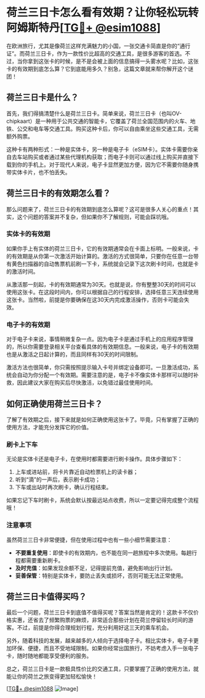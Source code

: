 # 荷兰三日卡怎么看有效期？让你轻松玩转阿姆斯特丹[[TG💪+ @esim1088](https://t.me/s/esim1088)]

在欧洲旅行，尤其是像荷兰这样充满魅力的小国，一张交通卡简直是你的“通行证”。而荷兰三日卡，作为一款性价比超高的交通工具，是很多游客的首选。不过，当你拿到这张卡的时候，是不是会被上面的信息搞得一头雾水呢？比如，这张卡的有效期到底怎么算？它到底能用多久？别急，这篇文章就来帮你解开这个谜团！

## 荷兰三日卡是什么？

首先，我们得搞清楚什么是荷兰三日卡。简单来说，荷兰三日卡（也叫OV-chipkaart）是一种用于公共交通的智能卡，它覆盖了荷兰全国范围内的火车、地铁、公交和电车等交通工具。购买这种卡后，你可以自由乘坐这些交通工具，无需额外购票。

这种卡有两种形式：一种是实体卡，另一种是电子卡（eSIM卡）。实体卡需要你亲自去车站购买或者通过某些代理机构获取；而电子卡则可以通过线上购买并直接下载到你的手机上。对于现代人来说，电子卡显然更加方便，因为它不需要你随身携带实体卡片，也不怕丢失。

## 荷兰三日卡的有效期怎么看？

那么问题来了，荷兰三日卡的有效期到底怎么算呢？这可是很多人关心的重点！其实，这个问题的答案并不复杂，但如果你不了解规则，可能会踩坑哦。

### 实体卡的有效期

如果你手上有实体的荷兰三日卡，它的有效期通常会在卡面上标明。一般来说，卡的有效期是从你第一次激活开始计算的。激活的方式很简单，只要你在任意一台带有黄色扫描器的自动售票机前刷一下卡，系统就会记录下这次刷卡时间，也就是卡的激活时间。

从激活那一刻起，卡的有效期通常为30天。也就是说，你有整整30天的时间可以使用这张卡。在这段时间内，你可以根据自己的行程安排，选择任意三天连续使用这张卡。当然啦，前提是你要确保在这30天内完成激活操作，否则卡可能会失效。

### 电子卡的有效期

对于电子卡来说，事情稍微复杂一点。因为电子卡是通过手机上的应用程序管理的，所以你需要登录相关平台查看具体的有效期信息。一般来说，电子卡的有效期也是从激活之日起计算的，而且同样有30天的时间限制。

激活方法也很简单，你只需按照提示输入卡号并绑定设备即可。一旦激活成功，系统会自动为你分配一个有效期。需要注意的是，电子卡不像实体卡那样可以随时补救，因此建议大家在购买后尽快激活，以免错过最佳使用时间。

## 如何正确使用荷兰三日卡？

了解了有效期之后，接下来就是如何正确使用这张卡了。毕竟，只有掌握了正确的使用方法，才能充分发挥它的价值。

### 刷卡上下车

无论是实体卡还是电子卡，在使用时都需要进行刷卡操作。具体步骤如下：

1. 上车或进站前，将卡片靠近自动检票机上的读卡器；
2. 听到“滴”的一声后，表示刷卡成功；
3. 下车或出站时再次刷卡，确认行程结束。

如果忘记下车时刷卡，系统会默认按最远站点收费，所以一定要记得完成整个流程哦！

### 注意事项

虽然荷兰三日卡非常便捷，但在使用过程中也有一些小细节需要注意：

- **不要重复使用**：即使卡的有效期内，也不能在同一趟旅程中多次使用。每趟行程都需要重新刷卡。
- **及时充值**：如果发现余额不足，记得提前充值，避免影响出行计划。
- **妥善保管**：特别是实体卡，要防止丢失或损坏，否则可能无法正常使用。

## 荷兰三日卡值得买吗？

最后一个问题，荷兰三日卡到底值不值得买呢？答案当然是肯定的！这款卡不仅价格实惠，还省去了频繁购票的麻烦，非常适合那些计划在荷兰停留较长时间的游客。不过，前提是你得合理规划行程，充分利用好这三天的乘车机会。

另外，随着科技的发展，越来越多的人倾向于选择电子卡。相比实体卡，电子卡更加环保、便捷，而且不受地域限制。如果你经常出国旅行，不妨考虑入手一张电子卡，随时随地都能享受便利的服务。

总之，荷兰三日卡是一款极具性价比的交通工具，只要掌握了正确的使用方法，就能让你的荷兰之旅变得更加轻松愉快！

[[TG💪+ @esim1088](https://t.me/s/esim1088) ![Image](https://i.postimg.cc/4NQfJmqS/Snipaste-2025-05-13-00-14-12.png)]